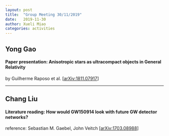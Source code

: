 ```yaml
---
layout: post
title:  "Group Meeting 30/11/2019"
date:   2019-11-30
author: Xueli Miao
categories: activities
---
```




## Yong Gao

#### Paper presentation: Anisotropic stars as ultracompact objects in General Relativity

by Guilherme Raposo et al. [[arXiv:1811.07917](https://arxiv.org/abs/1811.07917)]

---


## Chang Liu

#### Literature reading: How would GW150914 look with future GW detector networks?

reference: Sebastian M. Gaebel, John Veitch [[arXiv:1703.08988](https://arxiv.org/abs/1703.08988)]
